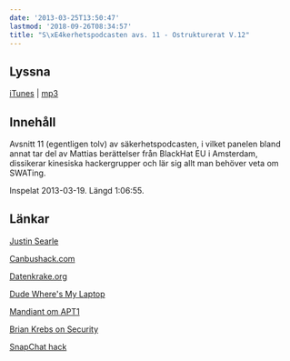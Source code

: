 ```yaml
---
date: '2013-03-25T13:50:47'
lastmod: '2018-09-26T08:34:57'
title: "S\xE4kerhetspodcasten avs. 11 - Ostrukturerat V.12"
---
```

## Lyssna

[iTunes](https://itunes.apple.com/se/podcast/sakerhetspodcasten-11-ostrukturerat/id576469997?i=139604580&l=en&mt=2)  \| [mp3](http://traffic.libsyn.com/sakerhetspodcasten/Podcast_12_Ostrukturerat.mp3)

## Innehåll

Avsnitt 11 (egentligen tolv) av säkerhetspodcasten, i vilket panelen bland annat
tar del av Mattias berättelser från BlackHat EU i Amsterdam, dissikerar kinesiska
hackergrupper och lär sig allt man behöver veta om SWATing.

Inspelat 2013-03-19. Längd 1:06:55.

## Länkar

[Justin Searle](https://twitter.com/meeas)

[Canbushack.com](http://canbushack.com)

[Datenkrake.org](http://datenkrake.org)

[Dude Where\'s My Laptop](http://www.cupfighter.net/index.php/2013/03/blackhateu-dude-wheres-my-laptop/)

[Mandiant om APT1](https://www.mandiant.com/blog/mandiant-exposes-apt1-chinas-cyber-espionage-units-releases-3000-indicators/)

[Brian Krebs on Security](http://krebsonsecurity.com/)

[SnapChat hack](http://www.examiner.com/article/discovered-an-easy-way-to-save-snapchat-and-poke-information-forever)

